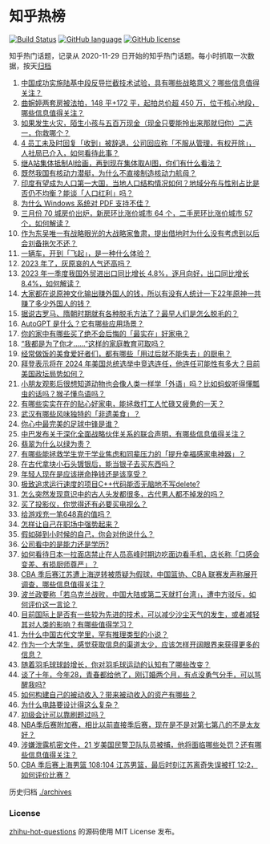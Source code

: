 # 知乎热榜
[![Build Status](https://github.com/ToWeLong/zhihu-hot-questions/workflows/CI/badge.svg)](https://github.com/ToWeLong/zhihu-hot-questions/actions)
[![GitHub language](https://img.shields.io/badge/language-golang-orange.svg)](https://golang.org/)
[![GitHub license](https://img.shields.io/github/license/ToWeLong/zhihu-hot-questions)](https://github.com/ToWeLong/zhihu-hot-questions/blob/main/LICENSE)

知乎热门话题，记录从 2020-11-29 日开始的知乎热门话题。每小时抓取一次数据，按天[归档](./archives)

<!-- BEGIN -->

1. [中国成功实施陆基中段反导拦截技术试验，具有哪些战略意义？哪些信息值得关注？](https://www.zhihu.com/question/595651714)
1. [曲婉婷两套房被法拍，148 平+172 平，起拍总价超 450 万，位于核心地段，哪些信息值得关注？](https://www.zhihu.com/question/595579031)
1. [如果发生火灾，陌生小孩与五百万现金（现金只要能拎出来那就归你）二选一，你救哪个？](https://www.zhihu.com/question/595008790)
1. [4 员工未及时回复「收到」被辞退，公司回应称「不服从管理，有权开除」，人社局已介入，如何看待此事？](https://www.zhihu.com/question/595570920)
1. [继A站集体抵制AI绘画，再到现在集体取AI图，你们有什么看法？](https://www.zhihu.com/question/595580694)
1. [既然我国有核动力潜艇，为什么不直接制造核动力航母？](https://www.zhihu.com/question/595187409)
1. [印度有望成为人口第一大国，当地人口结构情况如何？地域分布与性别占比是否仍不均衡？能谈「人口红利」吗？](https://www.zhihu.com/question/595631648)
1. [为什么 Windows 系统对 PDF 支持不佳？](https://www.zhihu.com/question/595410376)
1. [三月份 70 城房价出炉，新房环比涨价城市 64 个，二手房环比涨价城市 57 个，如何解读？](https://www.zhihu.com/question/595713119)
1. [作为东吴唯一有战略眼光的大战略家鲁肃，提出借地时为什么没有考虑到以后会刘备拖欠不还？](https://www.zhihu.com/question/594913010)
1. [一辆车，开到「飞起」，是一种什么体验？](https://www.zhihu.com/question/595515550)
1. [2023 年了，灰原哀的人气还高吗？](https://www.zhihu.com/question/585230793)
1. [2023 年一季度我国外贸进出口同比增长 4.8%，逐月向好，出口同比增长 8.4%，如何解读？](https://www.zhihu.com/question/595303789)
1. [大家都在说原神文化输出赚外国人的钱，所以有没有人统计一下22年原神一共赚了多少外国人的钱？](https://www.zhihu.com/question/595302472)
1. [据说古罗马、隋朝时期就有各种脱毛方法了？最早人们是怎么脱毛的？](https://www.zhihu.com/question/593489807)
1. [AutoGPT 是什么？它有哪些应用场景？](https://www.zhihu.com/question/595359852)
1. [你的家中有哪些买了绝不会后悔的「最实在」好家电？](https://www.zhihu.com/question/595573029)
1. [“我都是为了你才……”这样的家庭教育可取吗？](https://www.zhihu.com/question/595457180)
1. [经常做饭的美食爱好者们，都有哪些「用过后就不能失去」的厨电？](https://www.zhihu.com/question/595573998)
1. [拜登表示将在 2024 年美国总统选举中竞选连任，他连任可能性有多大？目前美国政坛局势如何？](https://www.zhihu.com/question/595705706)
1. [小朋友观影后很想知道动物也会像人类一样学「外语」吗？比如蚂蚁听得懂瓢虫的话吗？猴子懂鸟语吗？](https://www.zhihu.com/question/594872539)
1. [有哪些实实在在的贴心好家电，能拯救打工人忙碌又疲惫的一天？](https://www.zhihu.com/question/595574947)
1. [武汉有哪些风味独特的「非遗美食」？](https://www.zhihu.com/question/592476351)
1. [你心中最完美的足球中锋是谁？](https://www.zhihu.com/question/587913722)
1. [中巴发布关于深化全面战略伙伴关系的联合声明，有哪些信息值得关注？](https://www.zhihu.com/question/595659639)
1. [翡翠为什么以绿为贵？](https://www.zhihu.com/question/589229690)
1. [有哪些能拯救学生党于学业焦虑和同辈压力的「提升幸福感家电神器」？](https://www.zhihu.com/question/595574604)
1. [在古代拿块小石头镀银后，能当银子去买东西吗？](https://www.zhihu.com/question/589065183)
1. [年轻人现在是应该拼命挣钱还是该享受？](https://www.zhihu.com/question/595262100)
1. [极致追求运行速度的项目C++代码能否无脑地不写delete?](https://www.zhihu.com/question/595253607)
1. [怎么突然发现意识中的古人头发都很多，古代男人都不掉发的吗？](https://www.zhihu.com/question/595118134)
1. [买了投影仪，你觉得还有必要买电视么？](https://www.zhihu.com/question/398082751)
1. [给游戏充一笔648真的值吗？](https://www.zhihu.com/question/584578034)
1. [怎样让自己在职场中强势起来？](https://www.zhihu.com/question/280317108)
1. [假如碰到小时候的自己，你会对他说什么？](https://www.zhihu.com/question/595464582)
1. [公司看中的是能力还是学历?](https://www.zhihu.com/question/594708588)
1. [如何看待日本一拉面店禁止在人员高峰时期边吃面边看手机，店长称「口感会变差、有损厨师尊严」？](https://www.zhihu.com/question/594785284)
1. [CBA 季后赛江苏遭上海逆转被质疑为假球，中国篮协、CBA 联赛发声称展开调查，哪些信息值得关注？](https://www.zhihu.com/question/595701109)
1. [波兰政要称「若乌克兰战败，中国大陆或第二天就打台湾」，遭中方驳斥，如何评价这一言论？](https://www.zhihu.com/question/595521347)
1. [目前国际上是否有一些较为先进的技术，可以减少沙尘天气的发生，或者减轻其对人类的影响？有哪些值得学习？](https://www.zhihu.com/question/595438928)
1. [为什么中国古代文学里，罕有推理类型的小说？](https://www.zhihu.com/question/595539446)
1. [作为一个大学生，感觉获取信息的渠道太少，应该怎样开阔眼界来获得更多的信息？](https://www.zhihu.com/question/362162402)
1. [随着羽毛球球龄增长，你对羽毛球运动的认知有了哪些改变？](https://www.zhihu.com/question/586215975)
1. [谈了十年，今年28，青春都给他了，刚订婚两个月，有点没勇气分手，可以骂醒我吗?](https://www.zhihu.com/question/593281919)
1. [如何构建自己的被动收入？带来被动收入的资产有哪些？](https://www.zhihu.com/question/595293310)
1. [为什么电路要设计得这么复杂？](https://www.zhihu.com/question/492885806)
1. [初级会计可以靠刷题过吗？](https://www.zhihu.com/question/276820509)
1. [NBA季后赛附加赛，相比以前直接季后赛，现在是不是对第七第八的不是太友好？](https://www.zhihu.com/question/595083213)
1. [涉嫌泄露机密文件，21 岁美国民警卫队队员被捕，他将面临哪些处罚？还有哪些信息值得关注？](https://www.zhihu.com/question/595517739)
1. [CBA 季后赛上海男篮 108:104 江苏男篮，最后时刻江苏离奇失误被打 12:2，如何评价比赛？](https://www.zhihu.com/question/595624248)

<!-- END -->

历史归档 [./archives](./archives)


### License
[zhihu-hot-questions](https://github.com/towelong/zhihu-hot-questions) 的源码使用 MIT License 发布。
